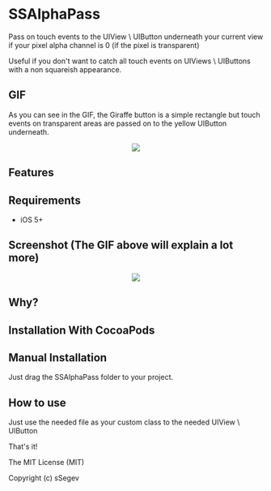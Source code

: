 SSAlphaPass
==============

Pass on touch events to the UIView \ UIButton underneath your current view if your pixel alpha channel is 0 (if the pixel is transparent)

Useful if you don't want to catch all touch events on UIViews \ UIButtons with a non squareish appearance. 

GIF
--------
As you can see in the GIF, the Giraffe button is a simple rectangle but touch events on transparent areas are passed on to the yellow UIButton underneath.

<p align="center">
  <img src="https://cloud.githubusercontent.com/assets/3911009/6928282/ab77681a-d7fb-11e4-9721-4da596eacd64.gif">
</p>



Features
--------



Requirements
------------
- iOS 5+ 

Screenshot (The GIF above will explain a lot more)
-----------
<p align="center">
<img src="https://cloud.githubusercontent.com/assets/3911009/6920194/bd439892-d7c5-11e4-97c9-3220486f3eda.png">
</p>

Why?
---


Installation With CocoaPods
---------------------------


Manual Installation
------------------

Just drag the SSAlphaPass folder to your project.

How to use
----------
Just use the needed file as your custom class to the needed UIView \ UIButton

That's it!



The MIT License (MIT)

Copyright (c) sSegev

